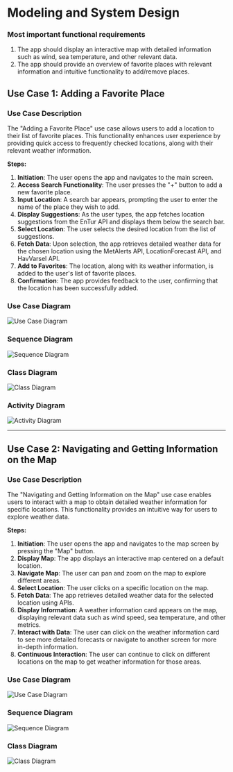 # Modeling and System Design



### Most important functional requirements

1. The app should display an interactive map with detailed information such as wind, sea temperature, and other relevant data.
2. The app should provide an overview of favorite places with relevant information and intuitive functionality to add/remove places.

## Use Case 1: Adding a Favorite Place

### Use Case Description
The "Adding a Favorite Place" use case allows users to add a location to their list of favorite places. This functionality enhances user experience by providing quick access to frequently checked locations, along with their relevant weather information.

**Steps:**
1. **Initiation**: The user opens the app and navigates to the main screen.
2. **Access Search Functionality**: The user presses the "+" button to add a new favorite place.
3. **Input Location**: A search bar appears, prompting the user to enter the name of the place they wish to add.
4. **Display Suggestions**: As the user types, the app fetches location suggestions from the EnTur API and displays them below the search bar.
5. **Select Location**: The user selects the desired location from the list of suggestions.
6. **Fetch Data**: Upon selection, the app retrieves detailed weather data for the chosen location using the MetAlerts API, LocationForecast API, and HavVarsel API.
7. **Add to Favorites**: The location, along with its weather information, is added to the user's list of favorite places.
8. **Confirmation**: The app provides feedback to the user, confirming that the location has been successfully added.


### Use Case Diagram

![Use Case Diagram](diagrams/FavUseCase.png)

### Sequence Diagram

![Sequence Diagram](diagrams/SekvensDiagramFav.png)

### Class Diagram

![Class Diagram](diagrams/KlassediagramFav.png)

### Activity Diagram

![Activity Diagram](diagrams/AktivitetsDiagramFav.png)

---

## Use Case 2: Navigating and Getting Information on the Map

### Use Case Description
The "Navigating and Getting Information on the Map" use case enables users to interact with a map to obtain detailed weather information for specific locations. This functionality provides an intuitive way for users to explore weather data.

**Steps:**
1. **Initiation**: The user opens the app and navigates to the map screen by pressing the "Map" button.
2. **Display Map**: The app displays an interactive map centered on a default location.
3. **Navigate Map**: The user can pan and zoom on the map to explore different areas.
4. **Select Location**: The user clicks on a specific location on the map.
5. **Fetch Data**: The app retrieves detailed weather data for the selected location using APIs.
6. **Display Information**: A weather information card appears on the map, displaying relevant data such as wind speed, sea temperature, and other metrics.
7. **Interact with Data**: The user can click on the weather information card to see more detailed forecasts or navigate to another screen for more in-depth information.
8. **Continuous Interaction**: The user can continue to click on different locations on the map to get weather information for those areas.

### Use Case Diagram

![Use Case Diagram](diagrams/MapUseCase.png)

### Sequence Diagram

![Sequence Diagram](diagrams/SekvensDiagramMap.png)

### Class Diagram

![Class Diagram](diagrams/KlasseDiagramMap.png)
